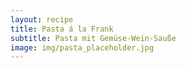 ```yaml
---
layout: recipe
title: Pasta á la Frank
subtitle: Pasta mit Gemüse-Wein-Sauße
image: img/pasta_placeholder.jpg
---
```



